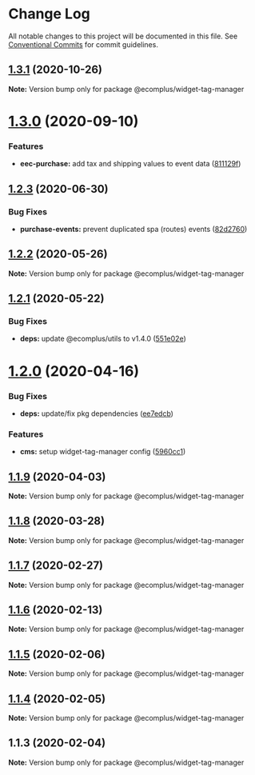 # Change Log

All notable changes to this project will be documented in this file.
See [Conventional Commits](https://conventionalcommits.org) for commit guidelines.

## [1.3.1](https://github.com/ecomplus/storefront/compare/@ecomplus/widget-tag-manager@1.3.0...@ecomplus/widget-tag-manager@1.3.1) (2020-10-26)

**Note:** Version bump only for package @ecomplus/widget-tag-manager





# [1.3.0](https://github.com/ecomplus/storefront/compare/@ecomplus/widget-tag-manager@1.2.3...@ecomplus/widget-tag-manager@1.3.0) (2020-09-10)


### Features

* **eec-purchase:** add tax and shipping values to event data ([811129f](https://github.com/ecomplus/storefront/commit/811129f51ff5d3458d9bccf058fe3b88e654bab2))





## [1.2.3](https://github.com/ecomplus/storefront/compare/@ecomplus/widget-tag-manager@1.2.2...@ecomplus/widget-tag-manager@1.2.3) (2020-06-30)


### Bug Fixes

* **purchase-events:** prevent duplicated spa (routes) events ([82d2760](https://github.com/ecomplus/storefront/commit/82d2760f9bbf7a91119efa9af456dc8aff455901))





## [1.2.2](https://github.com/ecomplus/storefront/compare/@ecomplus/widget-tag-manager@1.2.1...@ecomplus/widget-tag-manager@1.2.2) (2020-05-26)

**Note:** Version bump only for package @ecomplus/widget-tag-manager





## [1.2.1](https://github.com/ecomplus/storefront/compare/@ecomplus/widget-tag-manager@1.2.0...@ecomplus/widget-tag-manager@1.2.1) (2020-05-22)


### Bug Fixes

* **deps:** update @ecomplus/utils to v1.4.0 ([551e02e](https://github.com/ecomplus/storefront/commit/551e02e0e1e3bee6ce7002fd84d0c91f9cb8fb08))





# [1.2.0](https://github.com/ecomplus/storefront/compare/@ecomplus/widget-tag-manager@1.1.9...@ecomplus/widget-tag-manager@1.2.0) (2020-04-16)


### Bug Fixes

* **deps:** update/fix pkg dependencies ([ee7edcb](https://github.com/ecomplus/storefront/commit/ee7edcbf60571060ea4c52461a36db470a2b5b6c))


### Features

* **cms:** setup widget-tag-manager config ([5960cc1](https://github.com/ecomplus/storefront/commit/5960cc192de6884b24c921b02c4bee55558d95ca))





## [1.1.9](https://github.com/ecomplus/storefront/compare/@ecomplus/widget-tag-manager@1.1.8...@ecomplus/widget-tag-manager@1.1.9) (2020-04-03)

**Note:** Version bump only for package @ecomplus/widget-tag-manager





## [1.1.8](https://github.com/ecomplus/storefront/compare/@ecomplus/widget-tag-manager@1.1.7...@ecomplus/widget-tag-manager@1.1.8) (2020-03-28)

**Note:** Version bump only for package @ecomplus/widget-tag-manager





## [1.1.7](https://github.com/ecomplus/storefront/compare/@ecomplus/widget-tag-manager@1.1.6...@ecomplus/widget-tag-manager@1.1.7) (2020-02-27)

**Note:** Version bump only for package @ecomplus/widget-tag-manager





## [1.1.6](https://github.com/ecomplus/storefront/compare/@ecomplus/widget-tag-manager@1.1.5...@ecomplus/widget-tag-manager@1.1.6) (2020-02-13)

**Note:** Version bump only for package @ecomplus/widget-tag-manager





## [1.1.5](https://github.com/ecomclub/storefront/compare/@ecomplus/widget-tag-manager@1.1.4...@ecomplus/widget-tag-manager@1.1.5) (2020-02-06)

**Note:** Version bump only for package @ecomplus/widget-tag-manager





## [1.1.4](https://github.com/ecomclub/storefront/compare/@ecomplus/widget-tag-manager@1.1.3...@ecomplus/widget-tag-manager@1.1.4) (2020-02-05)

**Note:** Version bump only for package @ecomplus/widget-tag-manager





## 1.1.3 (2020-02-04)

**Note:** Version bump only for package @ecomplus/widget-tag-manager

